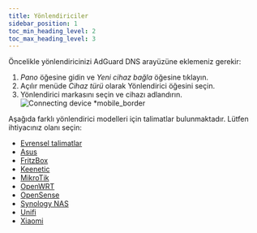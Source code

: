```yaml
---
title: Yönlendiriciler
sidebar_position: 1
toc_min_heading_level: 2
toc_max_heading_level: 3
---
```


Öncelikle yönlendiricinizi AdGuard DNS arayüzüne eklemeniz gerekir:

1. _Pano_ öğesine gidin ve _Yeni cihaz bağla_ öğesine tıklayın.
2. Açılır menüde _Cihaz türü_ olarak Yönlendirici öğesini seçin.
3. Yönlendirici markasını seçin ve cihazı adlandırın.
   ![Connecting device \*mobile_border](https://cdn.adtidy.org/content/kb/dns/private/new_dns/connect/choose_router.png)

Aşağıda farklı yönlendirici modelleri için talimatlar bulunmaktadır. Lütfen ihtiyacınız olanı seçin:

- [Evrensel talimatlar](/private-dns/connect-devices/routers/universal.md)
- [Asus](/private-dns/connect-devices/routers/asus.md)
- [FritzBox](/private-dns/connect-devices/routers/fritzbox.md)
- [Keenetic](/private-dns/connect-devices/routers/keenetic.md)
- [MikroTik](/private-dns/connect-devices/routers/mikrotik.md)
- [OpenWRT](/private-dns/connect-devices/routers/openwrt.md)
- [OpenSense](/private-dns/connect-devices/routers/opnsense.md)
- [Synology NAS](/private-dns/connect-devices/routers/synology-nas.md)
- [Unifi](/private-dns/connect-devices/routers/unifi.md)
- [Xiaomi](/private-dns/connect-devices/routers/xiaomi.md)
